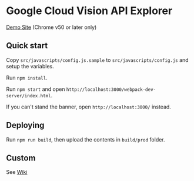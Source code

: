 # Google Cloud Vision API Explorer

[Demo Site](http://vision-explorer.reactive.ai/) (Chrome v50 or later only)

## Quick start

Copy `src/javascripts/config.js.sample` to `src/javascripts/config.js` and setup the variables.

Run `npm install`.

Run `npm start` and open `http://localhost:3000/webpack-dev-server/index.html`.

If you can't stand the banner, open `http://localhost:3000/` instead.

## Deploying

Run `npm run build`, then upload the contents in `build/prod` folder.

## Custom

See [Wiki](https://github.com/reactiveai/cloud-vision-explorer/wiki/How-to-build-your-own-galaxy)
